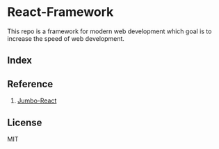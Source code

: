 # React-Framework

This repo is a framework for modern web development which goal is to increase the speed of web development.

## Index

## Reference

1. [Jumbo-React](http://jumbo-react.g-axon.work)

## License

MIT
